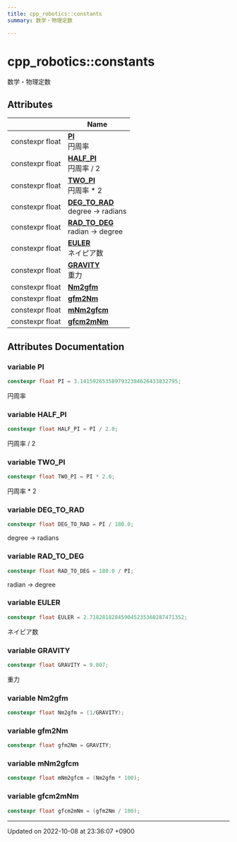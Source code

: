 ```yaml
---
title: cpp_robotics::constants
summary: 数学・物理定数 

---
```


# cpp_robotics::constants

数学・物理定数 

## Attributes

|                | Name           |
| -------------- | -------------- |
| constexpr float | **[PI](/cpp_robotics/doxybook/Namespaces/namespacecpp__robotics_1_1constants/#variable-pi)** <br>円周率  |
| constexpr float | **[HALF_PI](/cpp_robotics/doxybook/Namespaces/namespacecpp__robotics_1_1constants/#variable-half-pi)** <br>円周率 / 2  |
| constexpr float | **[TWO_PI](/cpp_robotics/doxybook/Namespaces/namespacecpp__robotics_1_1constants/#variable-two-pi)** <br>円周率 * 2  |
| constexpr float | **[DEG_TO_RAD](/cpp_robotics/doxybook/Namespaces/namespacecpp__robotics_1_1constants/#variable-deg-to-rad)** <br>degree -> radians  |
| constexpr float | **[RAD_TO_DEG](/cpp_robotics/doxybook/Namespaces/namespacecpp__robotics_1_1constants/#variable-rad-to-deg)** <br>radian -> degree  |
| constexpr float | **[EULER](/cpp_robotics/doxybook/Namespaces/namespacecpp__robotics_1_1constants/#variable-euler)** <br>ネイピア数  |
| constexpr float | **[GRAVITY](/cpp_robotics/doxybook/Namespaces/namespacecpp__robotics_1_1constants/#variable-gravity)** <br>重力  |
| constexpr float | **[Nm2gfm](/cpp_robotics/doxybook/Namespaces/namespacecpp__robotics_1_1constants/#variable-nm2gfm)**  |
| constexpr float | **[gfm2Nm](/cpp_robotics/doxybook/Namespaces/namespacecpp__robotics_1_1constants/#variable-gfm2nm)**  |
| constexpr float | **[mNm2gfcm](/cpp_robotics/doxybook/Namespaces/namespacecpp__robotics_1_1constants/#variable-mnm2gfcm)**  |
| constexpr float | **[gfcm2mNm](/cpp_robotics/doxybook/Namespaces/namespacecpp__robotics_1_1constants/#variable-gfcm2mnm)**  |



## Attributes Documentation

### variable PI

```cpp
constexpr float PI = 3.1415926535897932384626433832795;
```

円周率 

### variable HALF_PI

```cpp
constexpr float HALF_PI = PI / 2.0;
```

円周率 / 2 

### variable TWO_PI

```cpp
constexpr float TWO_PI = PI * 2.0;
```

円周率 * 2 

### variable DEG_TO_RAD

```cpp
constexpr float DEG_TO_RAD = PI / 180.0;
```

degree -> radians 

### variable RAD_TO_DEG

```cpp
constexpr float RAD_TO_DEG = 180.0 / PI;
```

radian -> degree 

### variable EULER

```cpp
constexpr float EULER = 2.718281828459045235360287471352;
```

ネイピア数 

### variable GRAVITY

```cpp
constexpr float GRAVITY = 9.807;
```

重力 

### variable Nm2gfm

```cpp
constexpr float Nm2gfm = (1/GRAVITY);
```


### variable gfm2Nm

```cpp
constexpr float gfm2Nm = GRAVITY;
```


### variable mNm2gfcm

```cpp
constexpr float mNm2gfcm = (Nm2gfm * 100);
```


### variable gfcm2mNm

```cpp
constexpr float gfcm2mNm = (gfm2Nm / 100);
```





-------------------------------

Updated on 2022-10-08 at 23:36:07 +0900